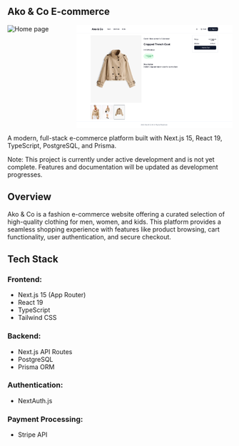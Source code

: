 ## Ako & Co E-commerce

<div align="left" style="display: flex; align-items: flex-start;">
  <img src="public/images/akostore_img_1.png" alt="Home page" width="300" />
  <img src="public/images/akostore_img_2.png" alt="Product details view" width="350" style="vertical-align: top;" />
</div>


A modern, full-stack e-commerce platform built with Next.js 15, React 19, TypeScript, PostgreSQL, and Prisma.

Note: This project is currently under active development and is not yet complete. Features and documentation will be updated as development progresses.

## Overview

Ako & Co is a fashion e-commerce website offering a curated selection of high-quality clothing for men, women, and kids. This platform provides a seamless shopping experience with features like product browsing, cart functionality, user authentication, and secure checkout.

## Tech Stack

### Frontend:

- Next.js 15 (App Router)
- React 19
- TypeScript
- Tailwind CSS


### Backend:

- Next.js API Routes
- PostgreSQL
- Prisma ORM


### Authentication:

- NextAuth.js


### Payment Processing:

- Stripe API
